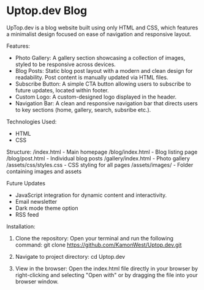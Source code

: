 # Uptop.dev Blog
UpTop.dev is a blog website built using only HTML and CSS, which features a minimalist design focused on ease of navigation and responsive layout. 

Features:
- Photo Gallery: A gallery section showcasing a collection of images, styled to be responsive across devices.
- Blog Posts: Static blog post layout with a modern and clean design for readability. Post content is manually updated via HTML files.
- Subscribe Button: A simple CTA button allowing users to subscribe to future updates, located within footer. 
- Custom Logo: A custom-designed logo displayed in the header.
- Navigation Bar: A clean and responsive navigation bar that directs users to key sections (home, gallery, search, subsribe etc.).

Technologies Used:
- HTML
- CSS

Structure: 
/index.html             - Main homepage
/blog/index.html        - Blog listing page
/blog/post.html         - Individual blog posts
/gallery/index.html     - Photo gallery
/assets/css/styles.css  - CSS styling for all pages
/assets/images/         - Folder containing images and assets

Future Updates
- JavaScript integration for dynamic content and interactivity.
- Email newsletter
- Dark mode theme option
- RSS feed

Installation:
1. Clone the repository: Open your terminal and run the following command: git clone https://github.com/KamonWest/Uptop.dev.git

2. Navigate to project directory: cd Uptop.dev

3. View in the browser: Open the index.html file directly in your browser by right-clicking and selecting "Open with" or by dragging the file into your browser window.

